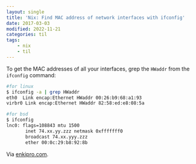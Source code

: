 ```yaml
---
layout: single
title: 'Nix: Find MAC address of network interfaces with ifconfig'
date: 2017-03-03
modified: 2022-11-21
categories: til
tags:
    - nix
    - til
---
```


To get the MAC addresses of all your interfaces, grep the `HWaddr` from the `ifconfig`
command:

```bash
#for linux
$ ifconfig -a | grep HWaddr
eth0  Link encap:Ethernet HWaddr 00:26:b9:68:a1:93
virbr0 Link encap:Ethernet HWaddr 82:58:ed:e8:08:5a

#for bsd
$ ifconfig
lnc0: flags=108843 mtu 1500
       inet 74.xx.yy.zzz netmask 0xfffffff0
       broadcast 74.xx.yyy.zzz
       ether 00:0c:29:b8:92:8b
```

Via [enkipro.com](https://app.enkipro.com/#/insight/5588a26942a4534d00082acd).
